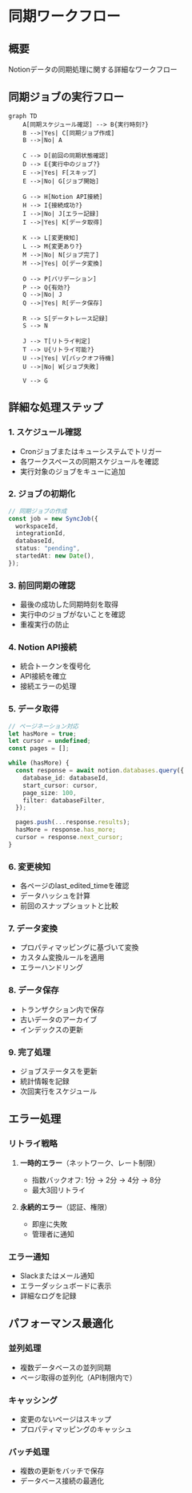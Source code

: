 # 同期ワークフロー

## 概要

Notionデータの同期処理に関する詳細なワークフロー

## 同期ジョブの実行フロー

```mermaid
graph TD
    A[同期スケジュール確認] --> B{実行時刻?}
    B -->|Yes| C[同期ジョブ作成]
    B -->|No| A

    C --> D[前回の同期状態確認]
    D --> E{実行中のジョブ?}
    E -->|Yes| F[スキップ]
    E -->|No| G[ジョブ開始]

    G --> H[Notion API接続]
    H --> I{接続成功?}
    I -->|No| J[エラー記録]
    I -->|Yes| K[データ取得]

    K --> L[変更検知]
    L --> M{変更あり?}
    M -->|No| N[ジョブ完了]
    M -->|Yes| O[データ変換]

    O --> P[バリデーション]
    P --> Q{有効?}
    Q -->|No| J
    Q -->|Yes| R[データ保存]

    R --> S[データトレース記録]
    S --> N

    J --> T[リトライ判定]
    T --> U{リトライ可能?}
    U -->|Yes| V[バックオフ待機]
    U -->|No| W[ジョブ失敗]

    V --> G
```

## 詳細な処理ステップ

### 1. スケジュール確認

- Cronジョブまたはキューシステムでトリガー
- 各ワークスペースの同期スケジュールを確認
- 実行対象のジョブをキューに追加

### 2. ジョブの初期化

```typescript
// 同期ジョブの作成
const job = new SyncJob({
  workspaceId,
  integrationId,
  databaseId,
  status: "pending",
  startedAt: new Date(),
});
```

### 3. 前回同期の確認

- 最後の成功した同期時刻を取得
- 実行中のジョブがないことを確認
- 重複実行の防止

### 4. Notion API接続

- 統合トークンを復号化
- API接続を確立
- 接続エラーの処理

### 5. データ取得

```typescript
// ページネーション対応
let hasMore = true;
let cursor = undefined;
const pages = [];

while (hasMore) {
  const response = await notion.databases.query({
    database_id: databaseId,
    start_cursor: cursor,
    page_size: 100,
    filter: databaseFilter,
  });

  pages.push(...response.results);
  hasMore = response.has_more;
  cursor = response.next_cursor;
}
```

### 6. 変更検知

- 各ページのlast_edited_timeを確認
- データハッシュを計算
- 前回のスナップショットと比較

### 7. データ変換

- プロパティマッピングに基づいて変換
- カスタム変換ルールを適用
- エラーハンドリング

### 8. データ保存

- トランザクション内で保存
- 古いデータのアーカイブ
- インデックスの更新

### 9. 完了処理

- ジョブステータスを更新
- 統計情報を記録
- 次回実行をスケジュール

## エラー処理

### リトライ戦略

1. **一時的エラー**（ネットワーク、レート制限）

   - 指数バックオフ: 1分 → 2分 → 4分 → 8分
   - 最大3回リトライ

2. **永続的エラー**（認証、権限）
   - 即座に失敗
   - 管理者に通知

### エラー通知

- Slackまたはメール通知
- エラーダッシュボードに表示
- 詳細なログを記録

## パフォーマンス最適化

### 並列処理

- 複数データベースの並列同期
- ページ取得の並列化（API制限内で）

### キャッシング

- 変更のないページはスキップ
- プロパティマッピングのキャッシュ

### バッチ処理

- 複数の更新をバッチで保存
- データベース接続の最適化
